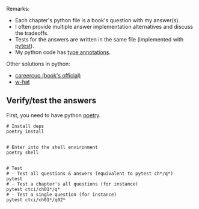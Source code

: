 Remarks:
* Each chapter's python file is a book's question with my answer(s).
* I often provide multiple answer implementation alternatives and discuss the tradeoffs.
* Tests for the answers are written in the same file (implemented with [pytest](https://docs.pytest.org/en/7.3.x/)).
* My python code has [type annotations](https://mypy.readthedocs.io/en/stable/cheat_sheet_py3.html).


Other solutions in python:
* [careercup (book's official)](https://github.com/careercup/CtCI-6th-Edition-Python)
* [w-hat](https://github.com/w-hat/ctci-solutions)


## Verify/test the answers

First, you need to have python [poetry](https://python-poetry.org).

```shell
# Install deps
poetry install


# Enter into the shell environment
poetry shell


# Test
# - Test all questions & answers (equivalent to pytest ch*/q*)
pytest
# - Test a chapter's all questions (for instance)
pytest ctci/ch01*/q*
# - Test a single question (for instance)
pytest ctci/ch01*/q02*
```